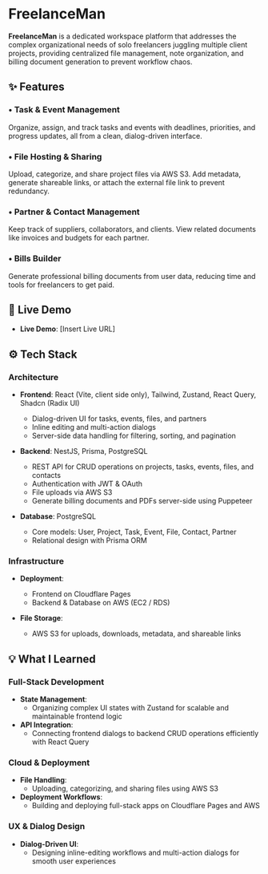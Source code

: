 # FreelanceMan
__FreelanceMan__ is a dedicated workspace platform that addresses the complex organizational needs of solo freelancers juggling multiple client projects, providing centralized file management, note organization, and billing document generation to prevent workflow chaos.

## ✨ Features

### • Task & Event Management
Organize, assign, and track tasks and events with deadlines, priorities, and progress updates, all from a clean, dialog-driven interface.

### • File Hosting & Sharing
Upload, categorize, and share project files via AWS S3. Add metadata, generate shareable links, or attach the external file link to prevent redundancy.

### • Partner & Contact Management
Keep track of suppliers, collaborators, and clients. View related documents like invoices and budgets for each partner.

### • Bills Builder
Generate professional billing documents from user data, reducing time and tools for freelancers to get paid.

## 📱 Live Demo

- **Live Demo**: [Insert Live URL]

## ⚙️ Tech Stack

### Architecture
- __Frontend__: React (Vite, client side only), Tailwind, Zustand, React Query, Shadcn (Radix UI)  
  - Dialog-driven UI for tasks, events, files, and partners  
  - Inline editing and multi-action dialogs  
  - Server-side data handling for filtering, sorting, and pagination  

- __Backend__: NestJS, Prisma, PostgreSQL  
  - REST API for CRUD operations on projects, tasks, events, files, and contacts  
  - Authentication with JWT & OAuth  
  - File uploads via AWS S3  
  - Generate billing documents and PDFs server-side using Puppeteer

- __Database__: PostgreSQL  
  - Core models: User, Project, Task, Event, File, Contact, Partner  
  - Relational design with Prisma ORM  

### Infrastructure
- __Deployment__:  
  - Frontend on Cloudflare Pages  
  - Backend & Database on AWS (EC2 / RDS)  

- __File Storage__:  
  - AWS S3 for uploads, downloads, metadata, and shareable links  

## 💡 What I Learned
### Full-Stack Development
- __State Management__:  
    - Organizing complex UI states with Zustand for scalable and maintainable frontend logic  
- __API Integration__:  
    - Connecting frontend dialogs to backend CRUD operations efficiently with React Query  

### Cloud & Deployment
- __File Handling__:  
    - Uploading, categorizing, and sharing files using AWS S3  
- __Deployment Workflows__:  
    - Building and deploying full-stack apps on Cloudflare Pages and AWS  

### UX & Dialog Design
- __Dialog-Driven UI__:  
    - Designing inline-editing workflows and multi-action dialogs for smooth user experiences  
